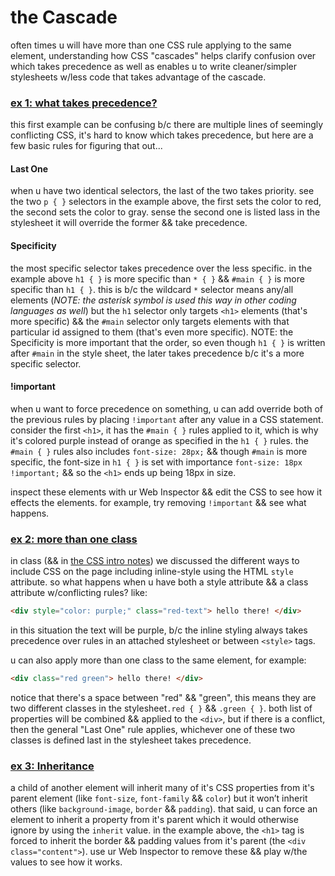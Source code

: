 # the Cascade

often times u will have more than one CSS rule applying to the same element, understanding how CSS "cascades" helps clarify confusion over which takes precedence as well as enables u to write cleaner/simpler stylesheets w/less code that takes advantage of the cascade.


### [ex 1: what takes precedence?](https://nbriz.github.io/intro2netart/notes/css/demos/the-cascade-ex1.html)

this first example can be confusing b/c there are multiple lines of seemingly conflicting CSS, it's hard to know which takes precedence, but here are a few basic rules for figuring that out...

#### Last One
when u have two identical selectors, the last of the two takes priority. see the two `p { }` selectors in the example above, the first sets the color to red, the second sets the color to gray. sense the second one is listed lass in the stylesheet it will override the former && take precedence.

#### Specificity
the most specific selector takes precedence over the less specific. in the example above `h1 { }` is more specific than `* { }` && `#main { }` is more specific than `h1 { }`. this is b/c the wildcard `*` selector means any/all elements (*NOTE: the asterisk symbol is used this way in other coding languages as well*) but the `h1` selector only targets `<h1>` elements (that's more specific) && the `#main` selector only targets elements with that particular id assigned to them (that's even more specific). NOTE: the Specificity is more important that the order, so even though `h1 { }` is written after `#main` in the style sheet, the later takes precedence b/c it's a more specific selector.

#### !important
when u want to force precedence on something, u can add override both of the previous rules by placing `!important` after any value in a CSS statement. consider the first `<h1>`, it has the `#main { }` rules applied to it, which is why it's colored purple instead of orange as specified in the `h1 { }` rules. the `#main { }` rules also includes `font-size: 28px;` && though `#main` is more specific, the font-size in `h1 { }` is set with importance `font-size: 18px !important;` && so the `<h1>` ends up being 18px in size.

inspect these elements with ur Web Inspector && edit the CSS to see how it effects the elements. for example, try removing `!important` && see what happens.

### [ex 2: more than one class](https://nbriz.github.io/intro2netart/notes/css/demos/the-cascade-ex2.html)

in class (&& in [the CSS intro notes](https://github.com/net-art-and-cultures/syllabus-and-notes/tree/master/notes/css)) we discussed the different ways to include CSS on the page including inline-style using the HTML `style` attribute. so what happens when u have both a style attribute && a class attribute w/conflicting rules? like:

```html
<div style="color: purple;" class="red-text"> hello there! </div>
```

in this situation the text will be purple, b/c the inline styling always takes precedence over rules in an attached stylesheet or between `<style>` tags.

u can also apply more than one class to the same element, for example:

```html
<div class="red green"> hello there! </div>
```

notice that there's a space between "red" && "green", this means they are two different classes in the stylesheet`.red { }` && `.green { }`. both list of properties will be combined && applied to the `<div>`, but if there is a conflict, then the general "Last One" rule applies, whichever one of these two classes is defined last in the stylesheet takes precedence.

### [ex 3: Inheritance](https://nbriz.github.io/intro2netart/notes/css/demos/the-cascade-ex3.html)

a child of another element will inherit many of it's CSS properties from it's parent element (like `font-size`, `font-family` && `color`) but it won’t inherit others (like `background-image`, `border` && `padding`). that said, u can force an element to inherit a property from it's parent which it would otherwise ignore by using the `inherit` value. in the example above, the `<h1>` tag is forced to inherit the border && padding values from it's parent (the `<div class="content">`). use ur Web Inspector to remove these && play w/the values to see how it works.
